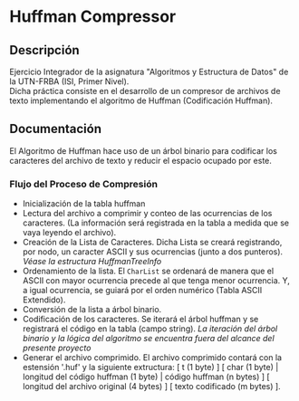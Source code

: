 
# Huffman Compressor

## Descripción

Ejercicio Integrador de la asignatura "Algoritmos y Estructura de Datos" de la UTN-FRBA (ISI, Primer Nivel).
</br>
Dicha práctica consiste en el desarrollo de un compresor de archivos de texto implementando el algoritmo de Huffman (Codificación Huffman).

## Documentación

El Algoritmo de Huffman hace uso de un árbol binario para codificar los caracteres del archivo de texto y reducir el espacio ocupado por este.

### Flujo del Proceso de Compresión

* Inicialización de la tabla huffman
* Lectura del archivo a comprimir y conteo de las ocurrencias de los caracteres. (La información será registrada en la tabla a medida que se vaya leyendo el archivo).
* Creación de la Lista de Caracteres. Dicha Lista se creará registrando, por nodo, un caracter ASCII y sus ocurrencias (junto a dos punteros). *Véase la estructura HuffmanTreeInfo*
* Ordenamiento de la lista. El `CharList` se ordenará de manera que el ASCII con mayor ocurrencia precede al que tenga menor ocurrencia. Y, a igual ocurrencia, se guiará por el orden numérico (Tabla ASCII Extendido).
* Conversión de la lista a árbol binario.
* Codificación de los caracteres. Se iterará el árbol huffman y se registrará el código en la tabla (campo string). *La iteración del árbol binario y la lógica del algoritmo se encuentra fuera del alcance del presente proyecto*
* Generar el archivo comprimido. El archivo comprimido contará con la estensión '.huf' y la siguiente extructura:
[ t (1 byte) ] [ char (1 byte) | longitud del código huffman (1 byte) | código huffman (n bytes) ] [ longitud del archivo original (4 bytes) ] [ texto codificado (m bytes) ].
